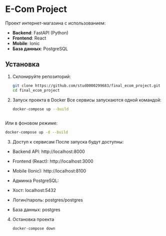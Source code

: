 # E-Com Project

Проект интернет-магазина с использованием:
- **Backend**: FastAPI (Python)
- **Frontend**: React
- **Mobile**: Ionic
- **База данных**: PostgreSQL

## Установка

1. Склонируйте репозиторий:
   ```bash
   git clone https://github.com/stud0000299683/final_ecom_project.git
   cd final_ecom_project
   
2. Запуск проекта в Docker
Все сервисы запускаются одной командой:

   ```bash
   docker-compose up --build
      
Или в фоновом режиме:

   ```bash
   docker-compose up -d --build
   ```   

3. Доступ к сервисам
После запуска будут доступны:

- Backend API: http://localhost:8000
- Frontend (React): http://localhost:3000
- Mobile (Ionic): http://localhost:8100

- Админка PostgreSQL:
- Хост: localhost:5432
- Логин/пароль: postgres/postgres
- База данных: postgres

4. Остановка проекта
   ```bash
   docker-compose down
